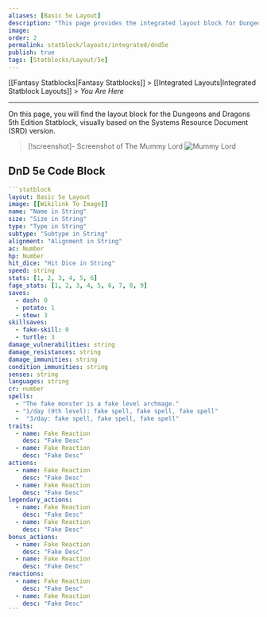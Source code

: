 ```yaml
---
aliases: [Basic 5e Layout]
description: "This page provides the integrated layout block for Dungeons and Dragons 5th Edition Statblock, based on the visual representation of the Systems Resource Document (SRD) version."
image: 
order: 2
permalink: statblock/layouts/integrated/dnd5e
publish: true
tags: [Statblocks/Layout/5e]
---
```


[[Fantasy Statblocks|Fantasy Statblocks]] > [[Integrated Layouts|Integrated Statblock Layouts]] > *You Are Here*

---

On this page, you will find the layout block for the Dungeons and Dragons 5th Edition Statblock, visually based on the Systems Resource Document (SRD) version. 

> [!screenshot]- Screenshot of The Mummy Lord
> ![Mummy Lord](https://github.com/valentine195/fantasy-statblocks/blob/gh-pages/images/statblock/statblock-5e-mummy-lord.png?raw=true)

## DnD 5e Code Block

````yaml
```statblock
layout: Basic 5e Layout
image: [[Wikilink To Image]]
name: "Name in String"
size: "Size in String"
type: "Type in String"
subtype: "Subtype in String"
alignment: "Alignment in String"
ac: Number
hp: Number
hit_dice: "Hit Dice in String"
speed: string
stats: [1, 2, 3, 4, 5, 6]
fage_stats: [1, 2, 3, 4, 5, 6, 7, 8, 9]
saves:
  - dash: 0
  - potato: 1
  - stew: 3
skillsaves:
  - fake-skill: 0
  - turtle: 3
damage_vulnerabilities: string
damage_resistances: string
damage_immunities: string
condition_immunities: string
senses: string
languages: string
cr: number
spells:
  - "The fake monster is a fake level archmage."
  - "1/day (9th level): fake spell, fake spell, fake spell"
  -  "3/day: fake spell, fake spell, fake spell"
traits:
  - name: Fake Reaction
    desc: "Fake Desc"
  - name: Fake Reaction
    desc: "Fake Desc"
actions:
  - name: Fake Reaction
    desc: "Fake Desc"
  - name: Fake Reaction
    desc: "Fake Desc"
legendary_actions:
  - name: Fake Reaction
    desc: "Fake Desc"
  - name: Fake Reaction
    desc: "Fake Desc"
bonus_actions:
  - name: Fake Reaction
    desc: "Fake Desc"
  - name: Fake Reaction
    desc: "Fake Desc"
reactions:
  - name: Fake Reaction
    desc: "Fake Desc"
  - name: Fake Reaction
    desc: "Fake Desc"
```
````

